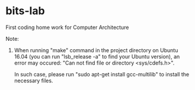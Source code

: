 # bits-lab
First coding home work for Computer Architecture

Note:

1. When running "make" command in the project directory on Ubuntu 16.04 (you can run "lsb_release -a" to find your Ubuntu version), 
   an error may occured: "Can not find file or directory <sys/cdefs.h>". 
   
   In such case, please run "sudo apt-get install gcc-multilib" to install the necessary files.